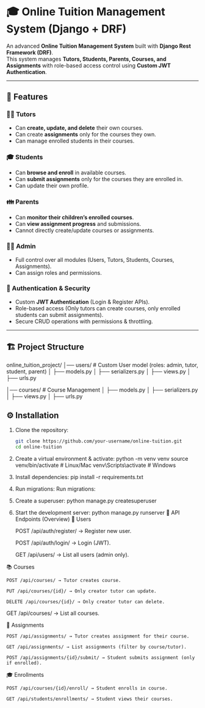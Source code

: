 # 🎓 Online Tuition Management System (Django + DRF)

An advanced **Online Tuition Management System** built with **Django Rest Framework (DRF)**.  
This system manages **Tutors, Students, Parents, Courses, and Assignments** with role-based access control using **Custom JWT Authentication**.

---

## 🚀 Features

### 👨‍🏫 Tutors
- Can **create, update, and delete** their own courses.  
- Can create **assignments** only for the courses they own.  
- Can manage enrolled students in their courses.

### 🎓 Students
- Can **browse and enroll** in available courses.  
- Can **submit assignments** only for the courses they are enrolled in.  
- Can update their own profile.

### 👪 Parents
- Can **monitor their children’s enrolled courses**.  
- Can **view assignment progress** and submissions.  
- Cannot directly create/update courses or assignments.

### 👨‍💻 Admin
- Full control over all modules (Users, Tutors, Students, Courses, Assignments).  
- Can assign roles and permissions.

### 🔑 Authentication & Security
- Custom **JWT Authentication** (Login & Register APIs).  
- Role-based access (Only tutors can create courses, only enrolled students can submit assignments).  
- Secure CRUD operations with permissions & throttling.

---

## 🏗 Project Structure
online_tuition_project/
│── users/ # Custom User model (roles: admin, tutor, student, parent)
│ ├── models.py
│ ├── serializers.py
│ ├── views.py
│ ├── urls.py

│── courses/ # Course Management
│ ├── models.py
│ ├── serializers.py
│ ├── views.py
│ ├── urls.py

## ⚙️ Installation

1. Clone the repository:
   ```bash
   git clone https://github.com/your-username/online-tuition.git
   cd online-tuition

2. Create a virtual environment & activate:
   python -m venv venv
   source venv/bin/activate   # Linux/Mac
   venv\Scripts\activate      # Windows
3. Install dependencies:
   pip install -r requirements.txt
4. Run migrations:
   Run migrations:
5. Create a superuser:
   python manage.py createsuperuser
6. Start the development server:
   python manage.py runserver
📌 API Endpoints (Overview)
👥 Users

    POST /api/auth/register/ → Register new user.

    POST /api/auth/login/ → Login (JWT).

    GET /api/users/ → List all users (admin only).

📚 Courses

    POST /api/courses/ → Tutor creates course.

    PUT /api/courses/{id}/ → Only creator tutor can update.

    DELETE /api/courses/{id}/ → Only creator tutor can delete.

   GET /api/courses/ → List all courses.

📝 Assignments

    POST /api/assignments/ → Tutor creates assignment for their course.

    GET /api/assignments/ → List assignments (filter by course/tutor).

    POST /api/assignments/{id}/submit/ → Student submits assignment (only if enrolled).

🎓 Enrollments

    POST /api/courses/{id}/enroll/ → Student enrolls in course.

    GET /api/students/enrollments/ → Student views their courses.




